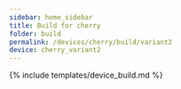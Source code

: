 ```yaml
---
sidebar: home_sidebar
title: Build for cherry
folder: build
permalink: /devices/cherry/build/variant2
device: cherry_variant2
---
```

{% include templates/device_build.md %}

